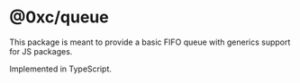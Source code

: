 # @0xc/queue

This package is meant to provide a basic FIFO queue with generics support for JS packages.

Implemented in TypeScript.
